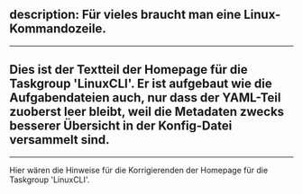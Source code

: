 description: Für vieles braucht man eine Linux-Kommandozeile.
---
---
Dies ist der Textteil der Homepage für die Taskgroup 'LinuxCLI'.
Er ist aufgebaut wie die Aufgabendateien auch, nur dass der YAML-Teil zuoberst leer bleibt,
weil die Metadaten zwecks besserer Übersicht in der Konfig-Datei versammelt sind.
---
---
Hier wären die Hinweise für die Korrigierenden der Homepage für die Taskgroup 'LinuxCLI'.
